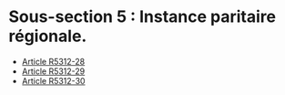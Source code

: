 # Sous-section 5 : Instance paritaire régionale.

* [Article R5312-28](./LEGIARTI000028975694.md)
* [Article R5312-29](./LEGIARTI000028975691.md)
* [Article R5312-30](./LEGIARTI000028975686.md)
